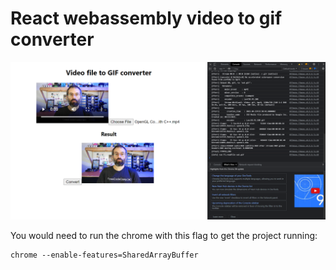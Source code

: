 # React webassembly video to gif converter

![screenshot](assets/ss.png)

You would need to run the chrome with this flag to get the project running:
```
chrome --enable-features=SharedArrayBuffer 
```